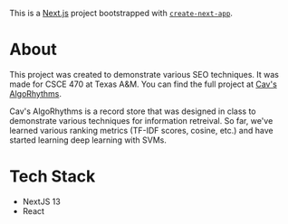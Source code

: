 This is a [Next.js](https://nextjs.org/) project bootstrapped with [`create-next-app`](https://github.com/vercel/next.js/tree/canary/packages/create-next-app).

# About

This project was created to demonstrate various SEO techniques. It was made for CSCE 470 at Texas A&M. You can find the full project at [Cav's AlgoRhythms](https://cavsalgorhythms.com).

Cav's AlgoRhythms is a record store that was designed in class to demonstrate various techniques for information retreival. So far, we've learned various ranking metrics (TF-IDF scores, cosine, etc.) and have started learning deep learning with SVMs.

# Tech Stack
- NextJS 13
- React


